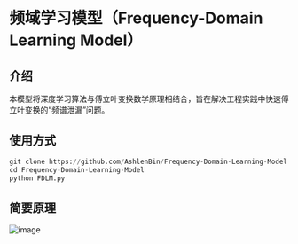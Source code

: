 # 频域学习模型（Frequency-Domain Learning Model）

## 介绍
本模型将深度学习算法与傅立叶变换数学原理相结合，旨在解决工程实践中快速傅立叶变换的“频谱泄漏”问题。

## 使用方式
```python
git clone https://github.com/AshlenBin/Frequency-Domain-Learning-Model.git
cd Frequency-Domain-Learning-Model
python FDLM.py
```

## 简要原理
![image](https://github.com/user-attachments/assets/ec2fb01c-9755-4479-9601-b38837128784)
